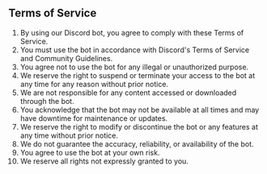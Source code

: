 ## Terms of Service
1.  By using our Discord bot, you agree to comply with these Terms of Service.
2.  You must use the bot in accordance with Discord's Terms of Service and Community Guidelines.
3.  You agree not to use the bot for any illegal or unauthorized purpose.
4.  We reserve the right to suspend or terminate your access to the bot at any time for any reason without prior notice.
5.  We are not responsible for any content accessed or downloaded through the bot.
6.  You acknowledge that the bot may not be available at all times and may have downtime for maintenance or updates.
7.  We reserve the right to modify or discontinue the bot or any features at any time without prior notice.
8.  We do not guarantee the accuracy, reliability, or availability of the bot.
9.  You agree to use the bot at your own risk.
10.  We reserve all rights not expressly granted to you.
